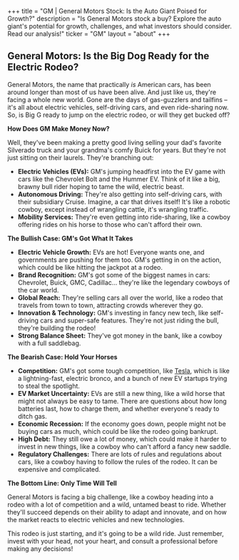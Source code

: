 +++
title = "GM |  General Motors Stock: Is the Auto Giant Poised for Growth?"
description = "Is General Motors stock a buy? Explore the auto giant's potential for growth, challenges, and what investors should consider. Read our analysis!"
ticker = "GM"
layout = "about"
+++

        


## General Motors: Is the Big Dog Ready for the Electric Rodeo?

General Motors, the name that practically *is* American cars, has been around longer than most of us have been alive. And just like us, they're facing a whole new world.  Gone are the days of gas-guzzlers and tailfins –  it's all about electric vehicles, self-driving cars, and even ride-sharing now.  So, is Big G ready to jump on the electric rodeo, or will they get bucked off?

**How Does GM Make Money Now?**

Well, they've been making a pretty good living selling your dad's favorite Silverado truck and your grandma's comfy Buick for years. But they're not just sitting on their laurels. They're branching out:

* **Electric Vehicles (EVs):**  GM's jumping headfirst into the EV game with cars like the Chevrolet Bolt and the Hummer EV. Think of it like a big, brawny bull rider hoping to tame the wild, electric beast.
* **Autonomous Driving:**  They're also getting into self-driving cars, with their subsidiary Cruise.  Imagine, a car that drives itself!  It's like a robotic cowboy, except instead of wrangling cattle, it's wrangling traffic.
* **Mobility Services:**  They're even getting into ride-sharing, like a cowboy offering rides on his horse to those who can't afford their own.  

**The Bullish Case:  GM's Got What It Takes**

* **Electric Vehicle Growth:**  EVs are hot! Everyone wants one, and governments are pushing for them too.  GM's getting in on the action, which could be like hitting the jackpot at a rodeo.
* **Brand Recognition:**  GM's got some of the biggest names in cars: Chevrolet, Buick, GMC, Cadillac... they're like the legendary cowboys of the car world.
* **Global Reach:**  They're selling cars all over the world, like a rodeo that travels from town to town, attracting crowds wherever they go.
* **Innovation & Technology:**  GM's investing in fancy new tech, like self-driving cars and super-safe features.  They're not just riding the bull, they're building the rodeo!
* **Strong Balance Sheet:**  They've got money in the bank, like a cowboy with a full saddlebag.

**The Bearish Case:  Hold Your Horses**

* **Competition:**  GM's got some tough competition, like [Tesla](/stocks/tsla/), which is like a lightning-fast, electric bronco, and a bunch of new EV startups trying to steal the spotlight.
* **EV Market Uncertainty:**  EVs are still a new thing, like a wild horse that might not always be easy to tame.  There are questions about how long batteries last, how to charge them, and whether everyone's ready to ditch gas.
* **Economic Recession:**  If the economy goes down, people might not be buying cars as much, which could be like the rodeo going bankrupt.
* **High Debt:**  They still owe a lot of money, which could make it harder to invest in new things, like a cowboy who can't afford a fancy new saddle.
* **Regulatory Challenges:**  There are lots of rules and regulations about cars, like a cowboy having to follow the rules of the rodeo.  It can be expensive and complicated. 

**The Bottom Line:  Only Time Will Tell**

General Motors is facing a big challenge, like a cowboy heading into a rodeo with a lot of competition and a wild, untamed beast to ride.  Whether they'll succeed depends on their ability to adapt and innovate, and on how the market reacts to electric vehicles and new technologies. 

This rodeo is just starting, and it's going to be a wild ride.  Just remember, invest with your head, not your heart, and consult a professional before making any decisions! 

        